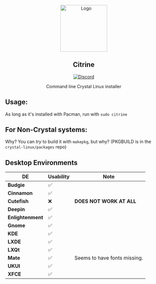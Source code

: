 <p align="center">
  <a href="https://github.com/crystal-linux">
    <img src="https://git.getcryst.al/crystal/branding/raw/branch/main/icons/crystal-logo-minimal-citrine.png" alt="Logo" width="150" height="150">
  </a>
</p>
<p align="center"> 
<h2 align="center"> Citrine </h2>
</p>
<p align="center">
<a href="https://discord.gg/yp4xpZeAgW"><img alt="Discord" src="https://img.shields.io/discord/825473796227858482?color=blue&label=Discord&logo=Discord&logoColor=white"?link=https://discord.gg/yp4xpZeAgW&link=https://discord.gg/yp4xpZeAgW> </p></a>
<p align="center"> Command line Crystal Linux installer </p>


## Usage:
As long as it's installed with Pacman, run with `sudo citrine`

## For Non-Crystal systems:
Why? You can *try* to build it with `makepkg`, but why?
(PKGBUILD is in the `crystal-linux/packages` repo)

<!--
## Requesting a WM/DE:
Request WM/DEs [here](https://github.com/crystal-linux/citrine/issues/1).
-->

## Desktop Environments
| **DE** | **Usability** | **Note** |
| --- | --- | --- |
| **Budgie** | ✅ | 
| **Cinnamon** | ✅ | 
| **Cutefish** | ❌ | **DOES NOT WORK AT ALL** |  
| **Deepin** | ✅ |
| **Enlightenment** | ✅ |
| **Gnome** | ✅ |
| **KDE** | ✅ | 
| **LXDE** | ✅ | 
| **LXQt** | ✅ | 
| **Mate** | ✅ | Seems to have fonts missing. |
| **UKUI** | ✅ | 
| **XFCE** | ✅ | 

